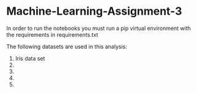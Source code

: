 # Machine-Learning-Assignment-3

In order to run the notebooks you must run a pip virtual environment with the requirements in requirements.txt

The following datasets are used in this analysis:

1. Iris data set
2. 
3. 
4. 
5. 